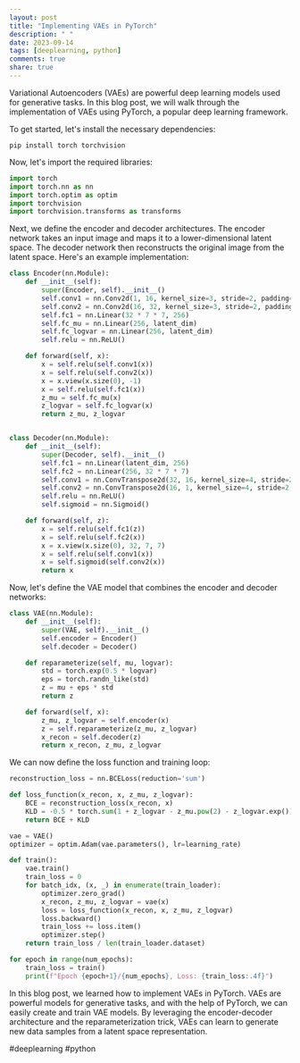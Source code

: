 ```yaml
---
layout: post
title: "Implementing VAEs in PyTorch"
description: " "
date: 2023-09-14
tags: [deeplearning, python]
comments: true
share: true
---
```


Variational Autoencoders (VAEs) are powerful deep learning models used for generative tasks. In this blog post, we will walk through the implementation of VAEs using PyTorch, a popular deep learning framework.

To get started, let's install the necessary dependencies:

```
pip install torch torchvision
```

Now, let's import the required libraries:

```python
import torch
import torch.nn as nn
import torch.optim as optim
import torchvision
import torchvision.transforms as transforms
```

Next, we define the encoder and decoder architectures. The encoder network takes an input image and maps it to a lower-dimensional latent space. The decoder network then reconstructs the original image from the latent space. Here's an example implementation:

```python
class Encoder(nn.Module):
    def __init__(self):
        super(Encoder, self).__init__()
        self.conv1 = nn.Conv2d(1, 16, kernel_size=3, stride=2, padding=1)
        self.conv2 = nn.Conv2d(16, 32, kernel_size=3, stride=2, padding=1)
        self.fc1 = nn.Linear(32 * 7 * 7, 256)
        self.fc_mu = nn.Linear(256, latent_dim)
        self.fc_logvar = nn.Linear(256, latent_dim)
        self.relu = nn.ReLU()

    def forward(self, x):
        x = self.relu(self.conv1(x))
        x = self.relu(self.conv2(x))
        x = x.view(x.size(0), -1)
        x = self.relu(self.fc1(x))
        z_mu = self.fc_mu(x)
        z_logvar = self.fc_logvar(x)
        return z_mu, z_logvar


class Decoder(nn.Module):
    def __init__(self):
        super(Decoder, self).__init__()
        self.fc1 = nn.Linear(latent_dim, 256)
        self.fc2 = nn.Linear(256, 32 * 7 * 7)
        self.conv1 = nn.ConvTranspose2d(32, 16, kernel_size=4, stride=2, padding=1)
        self.conv2 = nn.ConvTranspose2d(16, 1, kernel_size=4, stride=2, padding=1)
        self.relu = nn.ReLU()
        self.sigmoid = nn.Sigmoid()

    def forward(self, z):
        x = self.relu(self.fc1(z))
        x = self.relu(self.fc2(x))
        x = x.view(x.size(0), 32, 7, 7)
        x = self.relu(self.conv1(x))
        x = self.sigmoid(self.conv2(x))
        return x
```

Now, let's define the VAE model that combines the encoder and decoder networks:

```python
class VAE(nn.Module):
    def __init__(self):
        super(VAE, self).__init__()
        self.encoder = Encoder()
        self.decoder = Decoder()

    def reparameterize(self, mu, logvar):
        std = torch.exp(0.5 * logvar)
        eps = torch.randn_like(std)
        z = mu + eps * std
        return z

    def forward(self, x):
        z_mu, z_logvar = self.encoder(x)
        z = self.reparameterize(z_mu, z_logvar)
        x_recon = self.decoder(z)
        return x_recon, z_mu, z_logvar
```

We can now define the loss function and training loop:

```python
reconstruction_loss = nn.BCELoss(reduction='sum')

def loss_function(x_recon, x, z_mu, z_logvar):
    BCE = reconstruction_loss(x_recon, x)
    KLD = -0.5 * torch.sum(1 + z_logvar - z_mu.pow(2) - z_logvar.exp())
    return BCE + KLD

vae = VAE()
optimizer = optim.Adam(vae.parameters(), lr=learning_rate)

def train():
    vae.train()
    train_loss = 0
    for batch_idx, (x, _) in enumerate(train_loader):
        optimizer.zero_grad()
        x_recon, z_mu, z_logvar = vae(x)
        loss = loss_function(x_recon, x, z_mu, z_logvar)
        loss.backward()
        train_loss += loss.item()
        optimizer.step()
    return train_loss / len(train_loader.dataset)

for epoch in range(num_epochs):
    train_loss = train()
    print(f"Epoch {epoch+1}/{num_epochs}, Loss: {train_loss:.4f}")
```

In this blog post, we learned how to implement VAEs in PyTorch. VAEs are powerful models for generative tasks, and with the help of PyTorch, we can easily create and train VAE models. By leveraging the encoder-decoder architecture and the reparameterization trick, VAEs can learn to generate new data samples from a latent space representation.

#deeplearning #python